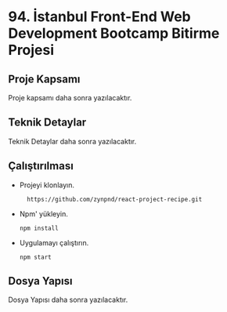 # 94. İstanbul Front-End Web Development Bootcamp Bitirme Projesi

## Proje Kapsamı

Proje kapsamı daha sonra yazılacaktır.


## Teknik Detaylar

Teknik Detaylar daha sonra yazılacaktır.


## Çalıştırılması

- Projeyi klonlayın.

     ```  https://github.com/zynpnd/react-project-recipe.git```
- Npm' yükleyin.

   ``` npm install ```
- Uygulamayı çalıştırın.

   ``` npm start ```
   
## Dosya Yapısı

Dosya Yapısı daha sonra yazılacaktır.
